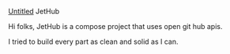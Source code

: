 [Untitled](https://github.com/HasanAnorov/JetHub/assets/61424161/e17a3ce9-1660-4682-8a8f-2e6780ab008a)
JetHub

Hi folks, JetHub is a compose project that uses open git hub apis.


I tried to build every part as clean and solid as I can.
 
